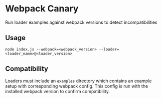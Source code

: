 # Webpack Canary

Run loader examples against webpack versions to detect incompatibilities


## Usage

```
node index.js --webpack=<webpack_version> --loader=<loader_name>@<loader_version>
```

## Compatibility

Loaders must include an `examples` directory which contains an example setup with corresponding webpack config. This config is run with the installed webpack version to confirm compatibility.
